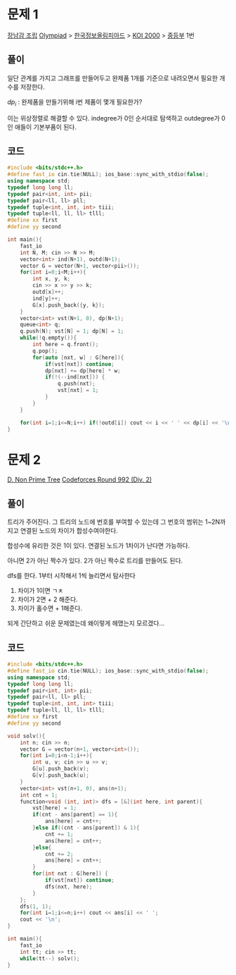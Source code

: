 
# 문제 1
[장남감 조립](https://www.acmicpc.net/problem/2637)
[Olympiad](https://www.acmicpc.net/category/2) > [한국정보올림피아드](https://www.acmicpc.net/category/55) > [KOI 2000](https://www.acmicpc.net/category/78) > [중등부](https://www.acmicpc.net/category/detail/392) 1번


## 풀이

일단 관계를 가지고 그래프를 만들어두고 완제품 1개를 기준으로 내려오면서 필요한 개수를 저장한다. 

$dp_{i}$ : 완제품을 만들기위해 i번 제품이 몇개 필요한가?

이는 위상정렬로 해결할 수 있다. 
indegree가 0인 순서대로 탐색하고 
outdegree가 0인 애들이 기본부품이 된다.


## 코드
```cpp
#include <bits/stdc++.h>
#define fast_io cin.tie(NULL); ios_base::sync_with_stdio(false);
using namespace std;
typedef long long ll;
typedef pair<int, int> pii;
typedef pair<ll, ll> pll;
typedef tuple<int, int, int> tiii;
typedef tuple<ll, ll, ll> tlll;
#define xx first
#define yy second

int main(){
    fast_io
    int N, M; cin >> N >> M;
    vector<int> ind(N+1), outd(N+1);
    vector G = vector(N+1, vector<pii>());
    for(int i=0;i<M;i++){
        int x, y, k;
        cin >> x >> y >> k;
        outd[x]++;
        ind[y]++;
        G[x].push_back({y, k});
    }
    vector<int> vst(N+1, 0), dp(N+1);
    queue<int> q;
    q.push(N); vst[N] = 1; dp[N] = 1;
    while(!q.empty()){
        int here = q.front();
        q.pop();
        for(auto [nxt, w] : G[here]){
            if(vst[nxt]) continue;
            dp[nxt] += dp[here] * w;
            if(!(--ind[nxt])) {
                q.push(nxt);
                vst[nxt] = 1;
            }
        }
    }

    for(int i=1;i<=N;i++) if(!outd[i]) cout << i << ' ' << dp[i] << '\n';
}
```


# 문제 2
[D. Non Prime Tree](https://codeforces.com/contest/2040/problem/D)
[Codeforces Round 992 (Div. 2)](https://codeforces.com/contest/2040)

## 풀이
트리가 주어진다. 
그 트리의 노드에 번호를 부여할 수 있는데 그 번호의 범위는 1~2N까지고 연결된 노드의 차이가 합성수여야한다.

합성수에 유리한 것은 1이 있다.
연결된 노드가 1차이가 난다면 가능하다.

아니면 2가 아닌 짝수가 있다. 2가 아닌 짝수로 트리를 만들어도 된다.

dfs를 한다. 
1부터 시작해서 1씩 늘리면서 탐사한다
1. 차이가 1이면 ㄱㅊ
2. 차이가 2면 + 2 해준다.
3. 차이가 홀수면 + 1해준다.

되게 간단하고 쉬운 문제였는데 왜이렇게 헤맸는지 모르겠다...

## 코드
```cpp
#include <bits/stdc++.h>
#define fast_io cin.tie(NULL); ios_base::sync_with_stdio(false);
using namespace std;
typedef long long ll;
typedef pair<int, int> pii;
typedef pair<ll, ll> pll;
typedef tuple<int, int, int> tiii;
typedef tuple<ll, ll, ll> tlll;
#define xx first
#define yy second

void solv(){
    int n; cin >> n;
    vector G = vector(n+1, vector<int>());
    for(int i=0;i<n-1;i++){
        int u, v; cin >> u >> v;
        G[u].push_back(v);
        G[v].push_back(u);
    }
    vector<int> vst(n+1, 0), ans(n+1);
    int cnt = 1;
    function<void (int, int)> dfs = [&](int here, int parent){
        vst[here] = 1;
        if(cnt - ans[parent] == 1){
            ans[here] = cnt++;
        }else if((cnt - ans[parent]) & 1){
            cnt += 1;
            ans[here] = cnt++;
        }else{
            cnt += 2;
            ans[here] = cnt++;
        }
        for(int nxt : G[here]) {
            if(vst[nxt]) continue;
            dfs(nxt, here);
        }
    };
    dfs(1, 1);
    for(int i=1;i<=n;i++) cout << ans[i] << ' ';
    cout << '\n';
}

int main(){
    fast_io
    int tt; cin >> tt;
    while(tt--) solv();
}
```